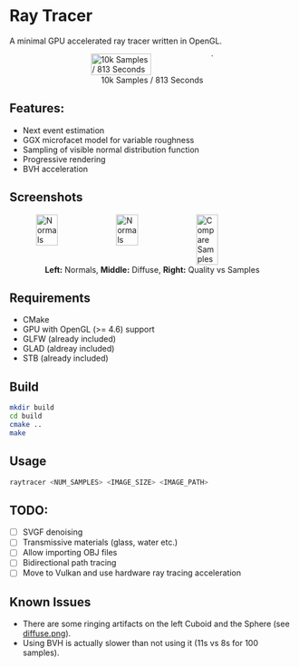 # Ray Tracer
A minimal GPU accelerated ray tracer written in OpenGL.

<figure>
  <div style="display: flex; justify-content: center">
    <img
      src="./media/10k_samples.png"
      alt="10k Samples / 813 Seconds"
      style="width: 50%;"
    >` 
  </div>
  <figcaption style="text-align:center">10k Samples / 813 Seconds</figcaption>
</figure>

## Features:
- Next event estimation
- GGX microfacet model for variable roughness
- Sampling of visible normal distribution function
- Progressive rendering
- BVH acceleration

## Screenshots
<figure>
  <div style="display: flex; justify-content: space-around">
    <img
      src="./media/normal.png"
      alt="Normals"
      style="width: 30%;"
    >
    <img
      src="./media/diffuse.png"
      alt="Normals"
      style="width: 30%;"
    >
    <img
      src="./media/compare_samples.png"
      alt="Compare Samples"
      style="width: 30%;"
    >
  </div>
  <figcaption style="text-align:center"><b>Left:</b> Normals, <b>Middle:</b> Diffuse, <b>Right:</b> Quality vs Samples</figcaption>
</figure>

## Requirements
- CMake
- GPU with OpenGL (>= 4.6) support
- GLFW (already included)
- GLAD (aldreay included)
- STB (already included)

## Build
```bash
mkdir build
cd build
cmake ..
make
```

## Usage
```bash
raytracer <NUM_SAMPLES> <IMAGE_SIZE> <IMAGE_PATH>
```

## TODO:
- [ ] SVGF denoising
- [ ] Transmissive materials (glass, water etc.)
- [ ] Allow importing OBJ files
- [ ] Bidirectional path tracing
- [ ] Move to Vulkan and use hardware ray tracing acceleration

## Known Issues
- There are some ringing artifacts on the left Cuboid and the Sphere (see [diffuse.png](./media/diffuse.png)).
- Using BVH is actually slower than not using it (11s vs 8s for 100 samples).
